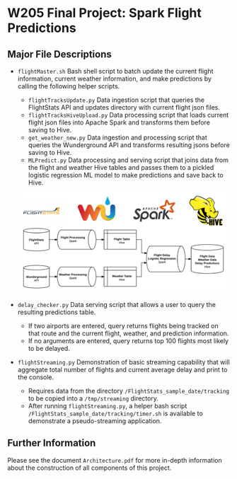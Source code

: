 # W205 Final Project: Spark Flight Predictions

## Major File Descriptions

- `flightMaster.sh` Bash shell script to batch update the current flight information, current weather information, and make predictions by calling the following helper scripts.
  - `flightTracksUpdate.py` Data ingestion script that queries the FlightStats API and updates directory with current flight json files.
  - `flightTracksHiveUpload.py` Data processing script that loads current flight json files into Apache Spark and transforms them before saving to Hive.
  - `get_weather_new.py` Data ingestion and processing script that queries the Wunderground API and transforms resulting jsons before saving to Hive.
  - `MLPredict.py` Data processing and serving script that joins data from the flight and weather Hive tables and passes them to a pickled logistic regression ML model to make  predictions and save back to Hive.
  
  ![Import Data](images/Flight_Delay_Batch_Workflow.png)
  
- `delay_checker.py` Data serving script that allows a user to query the resulting predictions table.
  - If two airports are entered, query returns flights being tracked on that route and the current flight, weather, and prediction information.
  - If no arguments are entered, query returns top 100 flights most likely to be delayed.

- `flightStreaming.py` Demonstration of basic streaming capability that will aggregate total number of flights and current average delay and print to the console. 
  - Requires data from the directory `/FlightStats_sample_date/tracking` to be copied into a `/tmp/streaming` directory.
  - After running `flightStreaming.py`, a helper bash script `/FlightStats_sample_date/tracking/timer.sh` is available to demonstrate a pseudo-streaming application.


## Further Information

Please see the document `Architecture.pdf` for more in-depth information about the construction of all components of this project.